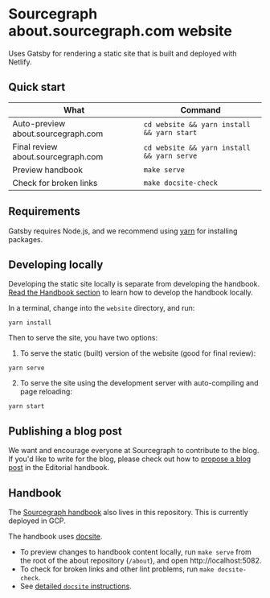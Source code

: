 # Sourcegraph about.sourcegraph.com website

Uses Gatsby for rendering a static site that is built and deployed with Netlify.

## Quick start

| What                               | Command                                    |
| ---------------------------------- | ------------------------------------------ |
| Auto-preview about.sourcegraph.com | `cd website && yarn install && yarn start` |
| Final review about.sourcegraph.com | `cd website && yarn install && yarn serve` |
| Preview handbook                   | `make serve`                               |
| Check for broken links             | `make docsite-check`                       |

## Requirements

Gatsby requires Node.js, and we recommend using [yarn](https://yarnpkg.com/en/) for installing packages.

## Developing locally

Developing the static site locally is separate from developing the handbook. [Read the Handbook section](#Handbook) to learn how to develop the handbook locally.

In a terminal, change into the `website` directory, and run:

```shell
yarn install
```

Then to serve the site, you have two options:

1. To serve the static (built) version of the website (good for final review):

```shell
yarn serve
```

2. To serve the site using the development server with auto-compiling and page reloading:

```shell
yarn start
```

## Publishing a blog post

We want and encourage everyone at Sourcegraph to contribute to the blog. If you'd like to write for the blog, please check out how to [propose a blog post](editorial.md#editorial-process) in the Editorial handbook.

## Handbook

The [Sourcegraph handbook](https://about.sourcegraph.com/handbook) also lives in this repository. This is currently deployed in GCP.

The handbook uses [docsite](https://github.com/sourcegraph/docsite).

- To preview changes to handbook content locally, run `make serve` from the root of the about repository (`/about`), and open http://localhost:5082.
- To check for broken links and other lint problems, run `make docsite-check`.
- See [detailed `docsite` instructions](handbook/editing.md#running-a-local-handbook-site).
